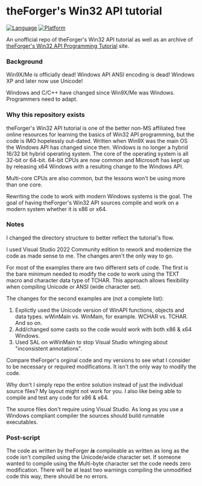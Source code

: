 # theForger's Win32 API tutorial
[![Language](https://img.shields.io/badge/Language%20-C-blue.svg)](https://github.com/GeorgePimpleton/theForger-winapi-tutorial/)
[![Platform](https://img.shields.io/badge/Platform%20-Win32-blue.svg)](https://github.com/GeorgePimpleton/theForger-winapi-tutorial/)

An unofficial repo of theForger's Win32 API tutorial as well as an archive of [theForger's Win32 API Programming Tutorial](http://www.winprog.org/tutorial/) site.

### Background
Win9X/Me is officially dead!  Windows API ANSI encoding is dead!  Windows XP and later now use Unicode!

Windows and C/C++ have changed since Win9X/Me was Windows.  Programmers need to adapt.

### Why this repository exists
theForger's Win32 API tutorial is one of the better non-MS affiliated free online resources for learning the basics of Win32 API programming, but the code is IMO hopelessly out-dated.  Written when Win9X was the main OS the Windows API has changed since then.  Windows is no longer a hybrid 16/32 bit hybrid operating system.  The core of the operating system is all 32-bit or 64-bit.  64-bit CPUs are now common and Microsoft has kept up by releasing x64 Windows with a resulting change to the Windows API.

Multi-core CPUs are also common, but the lessons won't be using more than one core.

Rewriting the code to work with modern Windows systems is the goal.  The goal of having theForger's Win32 API sources compile and work on a modern system whether it is x86 or x64.

### Notes
I changed the directory structure to better reflect the tutorial's flow.

I used Visual Studio 2022 Community edition to rework and modernize the code as made sense to me.  The changes aren't the only way to go.

For most of the examples there are two different sets of code.  The first is the bare minimum needed to modify the code to work using the TEXT macro and character data type of TCHAR.  This approach allows flexibility when compiling Unicode or ANSI (wide character set).

The changes for the second examples are (not a complete list):

1. Explictly used the Unicode version of WinAPI functions, objects and data types.  wWinMain vs. WinMain, for example.  WCHAR vs. TCHAR.  And so on.
2. Add/changed some casts so the code would work with both x86 & x64 Windows.
3. Used SAL on wWinMain to stop Visual Studio whinging about "inconsistent annotations".

Compare theForger's orginal code and my versions to see what I consider to be necessary or required modifications.  It isn't the only way to modify the code.

Why don't I simply repo the entire solution instead of just the individual source files?  My layout might not work for you.  I also like being able to compile and test any code for x86 & x64.

The source files don't require using Visual Studio.  As long as you use a Windows compliant compiler the sources should build runnable executables.

### Post-script
The code as written by theForger ***is*** compileable as written as long as the code isn't compiled using the Unicode/wide character set. If someone wanted to compile using the Multi-byte character set the code needs zero modification.  There will be at least two warnings compiling the unmodified code this way, there should be no errors.
